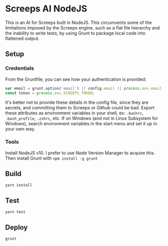 # Screeps AI NodeJS
This is an AI for Screeps built in NodeJS. This circumvents some of the limitations imposed by the Screeps engine, such as a flat file hierarchy and the inability to write tests, by using Grunt to package local code into flattened output.

## Setup
### Credentials
From the Gruntfile, you can see how your authentication is provided:
```javascript
var email = grunt.option('email') || config.email || process.env.email;
const token = process.env.SCREEPS_TOKEN;
```
It's better not to provide these details in the config file, since they are secrets, and committing them to Screeps or Github could be bad. Export these attributes as environment variables in your shell, ex: `.bashrc`, `.bash_profile`, `.zshrc`, etc. If on Windows (and not in Linux Subsystem for Windows), search environment variables in the start menu and set it up in your own way. 

### Tools
Install NodeJS v10. I prefer to use Node Version Manager to acquire this. Then install Grunt with `npm install -g grunt`

## Build
`yarn install`

## Test
`yarn test`

## Deploy
`grunt`